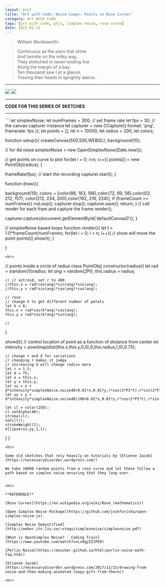 ```yaml
---
layout: post
title: "Art with Code: Noise Loops: Points in Rose Curves"
category: Art With Code
tags: [art with code, p5js, simplex noise, rose curve]
date: 2021-02-12
---
```

> William Wordsworth:  

> Continuous as the stars that shine  
And twinkle on the milky way,  
They stretched in never-ending line  
Along the margin of a bay:  
Ten thousand saw I at a glance,  
Tossing their heads in sprightly dance..    

<hr>
<img src = "/images/030a.gif"/>

<img src = "/images/030b.gif"/>  

<hr>

**CODE FOR THIS SERIES OF SKETCHES**
<hr>
```
let simplexNoise;
let numFrames = 300;
// set frame rate
let fps = 30;
// the canvas capturer instance
let capturer = new CCapture({ format: 'png', framerate: fps });
let points = [];
let n = 10000;
let radius = 200;
let colors;

function setup(){
  createCanvas(500,500,WEBGL);
  background(10);

  // for 4d noise
  simplexNoise = new OpenSimplexNoise(Date.now());

  // get points on curve to plot
  for(let i = 0; i<n; i++){
    points[i] = new PointObj(radius);
  }

  frameRate(fps);
  // start the recording
  capturer.start();
}


function draw(){

  background(10);
  colors = [color(86, 163, 166),color(72, 69, 56),color(02, 212, 157),
            color(212, 234, 200),color(192, 216, 224)];
  if (frameCount >= numFrames){
    noLoop();
    capturer.stop();
    capturer.save();
    return;
  }
  // call render for each fram and capture the frame
  render();

  capturer.capture(document.getElementById('defaultCanvas0'));
}


// simplexNoise based loops
function render(){
  let t = 1.0*frameCount/numFrames;
  for(let i = 0; i < n; i++){
    // show will move the point
    points[i].show(t);
  }

}
```
<hr>
```
// points inside a circle of radius
class PointObj{
  constructor(radius){
    let rad = (random(1))*radius;
    let ang = random(2*PI);
    this.radius = radius;

    // // astroid, set r to 400
    //this.x = rad*cos(ang)*sin(ang)*sin(ang);
    //this.y = rad*sin(ang)*cos(ang)*cos(ang);

    // rose
    // change k to get different number of petals
    let k = 8;
    this.x = rad*cos(k*ang)*cos(ang);
    this.y = rad*cos(k*ang)*sin(ang);

    //
  }

  show(t){
    // control location of point as a function of distance from center
    let intensity = pow(map(dist(this.x,this.y,0,0),0,this.radius,1,0),0.75);

    // change r and d for variations
    // changing r makes it jumpy
    // increasing d will change radius more
    let r = 1.5;
    let d = 75;
    let x = this.x;
    let y = this.y;
    let xx = x + d*intensity*simplexNoise.noise4D(0.01*x,0.01*y,r*cos(2*PI*t),r*sin(2*PI*t));
    let yy = y + d*intensity*simplexNoise.noise4D(100+0.01*x,0.01*y,r*cos(2*PI*t),r*sin(2*PI*t));

    let cl = color(250);
    cl.setAlpha(40);
    stroke(cl);
    noFill();
    strokeWeight(1);
    ellipse(xx,yy,1,1);
  }
}


```
<hr>

Some old sketches that rely heavily on tutorials by [Etienne Jacob](https://necessarydisorder.wordpress.com/)

We take 10000 random points from a rose curve and let these follow a path based on simplex noise ensuring that they loop over.


<hr>

**REFERENCE**

[Rose Curves](https://en.wikipedia.org/wiki/Rose_(mathematics))

[Open Simplex Noise Package](https://github.com/joshforisha/open-simplex-noise-js)

[Simplex Noise Demystified](http://weber.itn.liu.se/~stegu/simplexnoise/simplexnoise.pdf)

[What is OpenSimplex Noise? - Coding Train](https://www.youtube.com/watch?v=Lv9gyZZJPE0)

[Perlin Noise](https://mzucker.github.io/html/perlin-noise-math-faq.html)

[Etienne Jacob](https://necessarydisorder.wordpress.com/2017/11/15/drawing-from-noise-and-then-making-animated-loopy-gifs-from-there/)

<hr>
